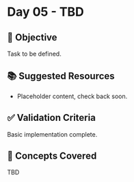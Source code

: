 # Day 05 - TBD

## 🎯 Objective
Task to be defined.

## 📚 Suggested Resources
- Placeholder content, check back soon.

## ✅ Validation Criteria
Basic implementation complete.

## 🧠 Concepts Covered
TBD
